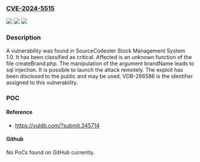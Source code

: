 ### [CVE-2024-5515](https://cve.mitre.org/cgi-bin/cvename.cgi?name=CVE-2024-5515)
![](https://img.shields.io/static/v1?label=Product&message=Stock%20Management%20System&color=blue)
![](https://img.shields.io/static/v1?label=Version&message=%3D%201.0%20&color=brighgreen)
![](https://img.shields.io/static/v1?label=Vulnerability&message=CWE-89%20SQL%20Injection&color=brighgreen)

### Description

A vulnerability was found in SourceCodester Stock Management System 1.0. It has been classified as critical. Affected is an unknown function of the file createBrand.php. The manipulation of the argument brandName leads to sql injection. It is possible to launch the attack remotely. The exploit has been disclosed to the public and may be used. VDB-266586 is the identifier assigned to this vulnerability.

### POC

#### Reference
- https://vuldb.com/?submit.345714

#### Github
No PoCs found on GitHub currently.

